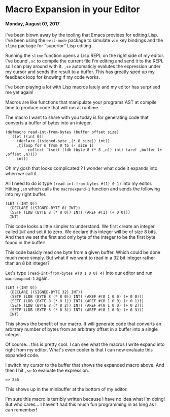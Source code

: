 # Macro Expansion in your Editor
#### Monday, August 07, 2017

I've been blown away by the tooling that Emacs provides for editing Lisp. I've
been using the `evil-mode` package to simulate `vim` key bindings and the
`slime` package for "superior" Lisp editing.

Running the `slime` function opens a Lisp REPL on the right side of my editor.
I've bound `,sc` to compile the current file I'm editing and send it to the
REPL so I can play around with it. `,se` automaticly evalutes the expression
under my cursor and sends the result to a buffer. This has greatly sped up my
feedback loop for knowing if my code works.

I've been playing a lot with Lisp macros lately and my editor has surprised me
yet again!

Macros are like functions that manipulate your programs AST at compile time to
produce code that will run at runtime.

The macro I want to share with you today is for generating code that converts a
buffer of bytes into an integer.

````Lisp
(defmacro read-int-from-bytes (buffer offset size)
  `(let ((int 0))
     (declare ((signed-byte ,(* 8 size)) int))
     ,@(loop for n from 0 to (- size 1)
          collect `(setf (ldb (byte 8 (* 8 ,n)) int) (aref ,buffer (+ ,offset ,n))))
     int))
````

Oh my gosh that looks complicated!? I wonder what code it expands into when we
call it.

All I need to do is type `(read-int-from-bytes #(1) 0 1)` into my editor.
Hitting `,sm` which calls the `macroexpand-1` function and sends the following
into my right buffer.

````Lisp
(LET ((INT 0))
  (DECLARE ((SIGNED-BYTE 8) INT))
  (SETF (LDB (BYTE 8 (* 8 0)) INT) (AREF #(1) (+ 0 0)))
  INT)
````

This code looks a little simpler to understand. We first create an integer
called `INT` and set it to zero. We declare this integer will be of size 8
bits. And then we set the first and only byte of the integer to be the first
byte found in the buffer!

This code basicly read one byte from a given buffer. Which could be done much
more simply. But what if we want to read in a 32 bit integer rather than an 8
bit integer?

Let's type `(read-int-from-bytes #(0 1 0 0) 4)` into our editor and run
`macroexpand-1` again.

````Lisp
(LET ((INT 0))
  (DECLARE ((SIGNED-BYTE 32) INT))
  (SETF (LDB (BYTE 8 (* 8 0)) INT) (AREF #(0 1 0 0) (+ 0 0)))
  (SETF (LDB (BYTE 8 (* 8 1)) INT) (AREF #(0 1 0 0) (+ 0 1)))
  (SETF (LDB (BYTE 8 (* 8 2)) INT) (AREF #(0 1 0 0) (+ 0 2)))
  (SETF (LDB (BYTE 8 (* 8 3)) INT) (AREF #(0 1 0 0) (+ 0 3)))
  INT)
````

This shows the benefit of our macro. It will generate code that converts an
arbitrary number of bytes from an arbitrary offset in a buffer into a single
integer.

Of course... this is pretty cool. I can see what the macros I write expand into
right from my editor. What's even cooler is that I can now evaluate this
expanded code.

I switch my cursor to the buffer that shows the expanded macro above. And then
I hit `,se` to evaluate the expression.

````
=> 256
````

This shows up in the minibuffer at the bottom of my editor.

I'm sure this macro is terribly written because I have no idea what I'm doing!
But who cares... I haven't had this much fun programming in as long as I can
remember!

